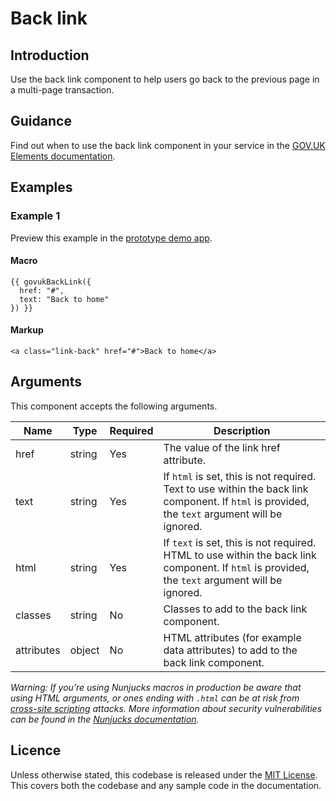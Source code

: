 # Back link

## Introduction

Use the back link component to help users go back to the previous page in a multi-page transaction.

## Guidance

Find out when to use the back link component in your service in the [GOV.UK Elements documentation](http://govuk-elements.herokuapp.com/).

## Examples

### Example 1

Preview this example in the [prototype demo app](https://govuk-prototype-kit-macros.herokuapp.com/examples/back-link/#example-1).

#### Macro

```
{{ govukBackLink({
  href: "#",
  text: "Back to home"
}) }}
```

#### Markup

```
<a class="link-back" href="#">Back to home</a>
```

## Arguments

This component accepts the following arguments.

|Name|Type|Required|Description|
|---|---|---|---|
|href|string|Yes|The value of the link href attribute.|
|text|string|Yes|If `html` is set, this is not required. Text to use within the back link component. If `html` is provided, the `text` argument will be ignored.|
|html|string|Yes|If `text` is set, this is not required. HTML to use within the back link component. If `html` is provided, the `text` argument will be ignored.|
|classes|string|No|Classes to add to the back link component.|
|attributes|object|No|HTML attributes (for example data attributes) to add to the back link component.|


*Warning: If you’re using Nunjucks macros in production be aware that using HTML arguments, or ones ending with `.html` can be at risk from [cross-site scripting](https://en.wikipedia.org/wiki/Cross-site_scripting) attacks. More information about security vulnerabilities can be found in the [Nunjucks documentation](https://mozilla.github.io/nunjucks/api.html#user-defined-templates-warning).*

## Licence

Unless otherwise stated, this codebase is released under the [MIT License](https://github.com/whatterz/govuk-prototype-kit-macros/blob/master/LICENSE). This covers both the codebase and any sample code in the documentation.